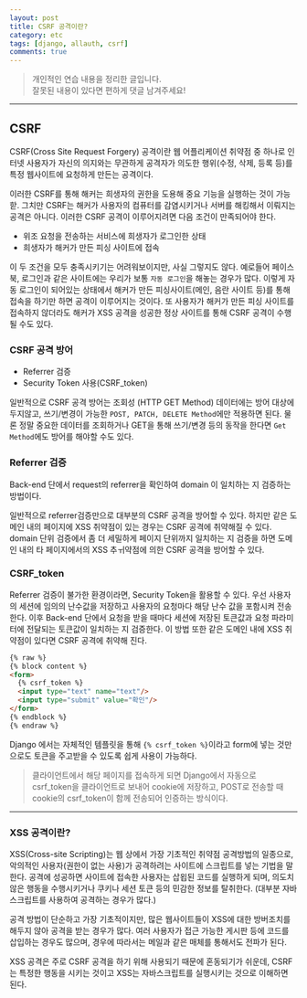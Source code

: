 ```yaml
---
layout: post
title: CSRF 공격이란?
category: etc
tags: [django, allauth, csrf]
comments: true
---
```


> 개인적인 연습 내용을 정리한 글입니다.     
잘못된 내용이 있다면 편하게 댓글 남겨주세요!  


<hr>

## CSRF

CSRF(Cross Site Request Forgery) 공격이란 웹 어플리케이션 취약점 중 하나로 인터넷 사용자가 자신의 의지와는 무관하게 공격자가 의도한 행위(수정, 삭제, 등록 등)를 특정 웹사이트에 요청하게 만든는 공격이다.

이러한 CSRF를 통해 해커는 희생자의 권한을 도용해 중요 기능을 실행하는 것이 가능핟. 그치만 CSRF는 해커가 사용자의 컴퓨터를 감염시키거나 서버를 해킹해서 이뤄지는 공격은 아니다. 이러한 CSRF 공격이 이루어지려면 다음 조건이 만족되어야 한다.

- 위조 요청을 전송하는 서비스에 희생자가 로그인한 상태
- 희생자가 해커가 만든 피싱 사이트에 접속

이 두 조건을 모두 충족시키기는 어려워보이지만, 사실 그렇지도 않다. 예로들어 페이스북, 로그인과 같은 사이트에는 우리가 보통 `자동 로그인`을 해놓는 경우가 많다. 이렇게 자동 로그인이 되어있는 상태에서 해커가 만든 피싱사이트(메인, 음란 사이트 등)를 통해 접속을 하기만 하면 공격이 이루어지는 것이다. 또 사용자가 해커가 만든 피싱 사이트를 접속하지 않더라도 해커가 XSS 공격을 성공한 정상 사이트를 통해 CSRF 공격이 수행될 수도 있다.


### CSRF 공격 방어

- Referrer 검증
- Security Token 사용(CSRF_token)

일반적으로 CSRF 공격 방어는 조회성 (HTTP GET Method) 데이터에는 방어 대상에 두지않고, 쓰기/변경이 가능한 `POST, PATCH, DELETE Method`에만 적용하면 된다. 물론 정말 중요한 데이터를 조회하거나 GET을 통해 쓰기/변경 등의 동작을 한다면 `Get Method`에도 방어를 해야할 수도 있다.


### Referrer 검증

Back-end 단에서 request의 referrer을 확인하여 domain 이 일치하는 지 검증하는 방법이다.

일반적으로 referrer검증만으로 대부분의 CSRF 공격을 방어할 수 있다. 하지만 같은 도메인 내의 페이지에 XSS 취약점이 있는 경우는 CSRF 공격에 취약해질 수 있다. domain 단위 검증에서 좀 더 세밀하게 페이지 단위까지 일치하는 지 검증을 하면 도메인 내의 타 페이지에서의 XSS 추ㅟ약점에 의한 CSRF 공격을 방어할 수 있다.


### CSRF_token

Referrer 검증이 불가한 환경이라면, Security Token을 활용할 수 있다. 우선 사용자의 세션에 임의의 난수값을 저장하고 사용자의 요청마다 해당 난수 값을 포함시켜 전송한다. 이후 Back-end 단에서 요청을 받을 때마다 세션에 저장된 토큰값과 요청 파라미터에 전달되는 토큰값이 일치하는 지 검증한다. 이 방법 또한 같은 도메인 내에 XSS 취약점이 있다면 CSRF 공격에 취약해 진다.


```html
{% raw %}
{% block content %}
<form>
  {% csrf_token %}
  <input type="text" name="text"/>
  <input type="submit" value="확인"/>
</form>
{% endblock %}
{% endraw %}
```


Django 에서는 자체적인 템플릿을 통해 `{% csrf_token %}`이라고 form에 넣는 것만으로도 토큰을 주고받을 수 있도록 쉽게 사용이 가능하다.

> 클라이언트에서 해당 페이지를 접속하게 되면 Django에서 자동으로 csrf_token을 클라이언트로 보내어 cookie에 저장하고, POST로 전송할 때 cookie의 csrf_token이 함께 전송되어 인증하는 방식이다.



<hr>

### XSS 공격이란?

XSS(Cross-site Scripting)는 웹 상에서 가장 기초적인 취약점 공격방법의 일종으로, 악의적인 사용자(권한이 없는 사용)가 공격하려는 사이트에 스크립트를 넣는 기법을 말한다. 공격에 성공하면 사이트에 접속한 사용자는 삽욉된 코드를 실행하게 되며, 의도치 않은 행동을 수행시키거나 쿠키나 세션 토큰 등의 민감한 정보를 탈취한다. (대부분 자바스크립트를 사용하여 공격하는 경우가 많다.)

공격 방법이 단순하고 가장 기초적이지만, 많은 웹사이트들이 XSS에 대한 방버조치를 해두지 않아 공격을 받는 경우가 많다. 여러 사용자가 접근 가능한 게시판 등에 코드를 삽입하는 경우도 많으며, 경우에 따라서는 메일과 같은 매체를 통해서도 전파가 된다.

XSS 공격은 주로 CSRF 공격을 하기 위해 사용되기 때문에 혼동되기가 쉬운데, CSRF는 특정한 행동을 시키는 것이고 XSS는 자바스크립트를 실행시키는 것으로 이해하면 된다.
